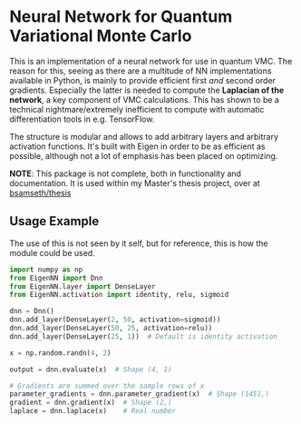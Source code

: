 # Neural Network for Quantum Variational Monte Carlo 

This is an implementation of a neural network for use in quantum VMC. The
reason for this, seeing as there are a multitude of NN implementations
available in Python, is mainly to provide efficient first _and_ second order
gradients. Especially the latter is needed to compute the __Laplacian of the network__, a
key component of VMC calculations. This has shown to be a technical
nightmare/extremely inefficient to compute with automatic differentiation tools
in e.g. TensorFlow. 

The structure is modular and allows to add arbitrary layers and arbitrary
activation functions. It's built with Eigen in order to be as efficient as possible, 
although not a lot of emphasis has been placed on optimizing.

__NOTE__: This package is not complete, both in functionality and
documentation. It is used within my Master's thesis project, over at
[bsamseth/thesis](github.com/bsamseth/thesis)

## Usage Example
The use of this is not seen by it self, but for reference, this is how the module could be used.
```python
import numpy as np
from EigenNN import Dnn
from EigenNN.layer import DenseLayer
from EigenNN.activation import identity, relu, sigmoid

dnn = Dnn()
dnn.add_layer(DenseLayer(2, 50, activation=sigmoid))
dnn.add_layer(DenseLayer(50, 25, activation=relu))
dnn.add_layer(DenseLayer(25, 1))  # Default is identity activation

x = np.random.randn(4, 2)

output = dnn.evaluate(x)  # Shape (4, 1)

# Gradients are summed over the sample rows of x
parameter_gradients = dnn.parameter_gradient(x)  # Shape (1451,)
gradient = dnn.gradient(x)  # Shape (2,)
laplace = dnn.laplace(x)    # Real number
```
